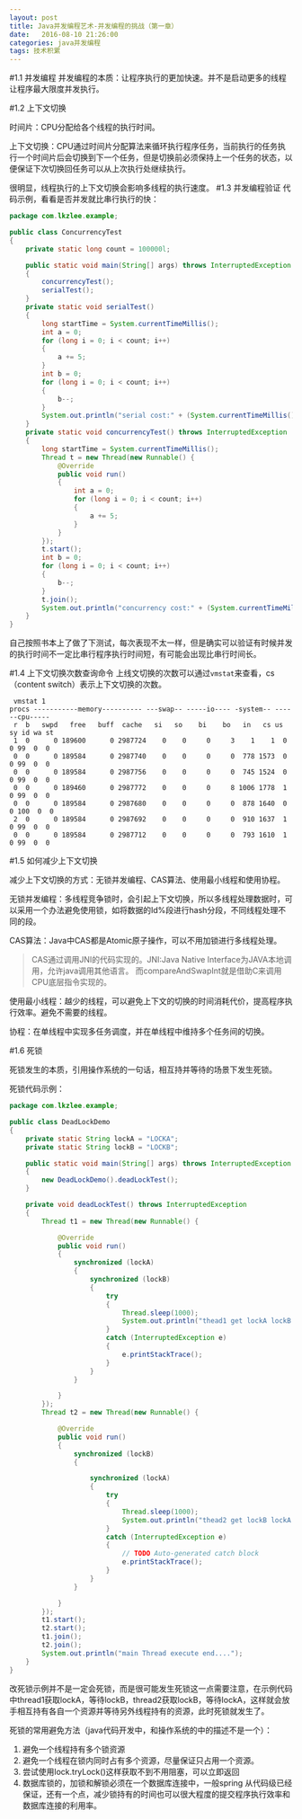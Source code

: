 ```yaml
---
layout: post
title: Java并发编程艺术-并发编程的挑战（第一章）
date:   2016-08-10 21:26:00
categories: java并发编程
tags: 技术积累
---
```

#1.1 并发编程
并发编程的本质：让程序执行的更加快速。并不是启动更多的线程让程序最大限度并发执行。

#1.2 上下文切换

时间片：CPU分配给各个线程的执行时间。

上下文切换：CPU通过时间片分配算法来循环执行程序任务，当前执行的任务执行一个时间片后会切换到下一个任务，但是切换前必须保持上一个任务的状态，以便保证下次切换回任务可以从上次执行处继续执行。

很明显，线程执行的上下文切换会影响多线程的执行速度。
#1.3 并发编程验证
代码示例，看看是否并发就比串行执行的快：

~~~java
package com.lkzlee.example;

public class ConcurrencyTest
{
	private static long count = 100000l;

	public static void main(String[] args) throws InterruptedException
	{
		concurrencyTest();
		serialTest();
	}
	private static void serialTest()
	{
		long startTime = System.currentTimeMillis();
		int a = 0;
		for (long i = 0; i < count; i++)
		{
			a += 5;
		}
		int b = 0;
		for (long i = 0; i < count; i++)
		{
			b--;
		}
		System.out.println("serial cost:" + (System.currentTimeMillis() - startTime) + " ms");
	}
	private static void concurrencyTest() throws InterruptedException
	{
		long startTime = System.currentTimeMillis();
		Thread t = new Thread(new Runnable() {
			@Override
			public void run()
			{
				int a = 0;
				for (long i = 0; i < count; i++)
				{
					a += 5;
				}
			}
		});
		t.start();
		int b = 0;
		for (long i = 0; i < count; i++)
		{
			b--;
		}
		t.join();
		System.out.println("concurrency cost:" + (System.currentTimeMillis() - startTime) + " ms");
	}
}

~~~

自己按照书本上了做了下测试，每次表现不太一样，但是确实可以验证有时候并发的执行时间不一定比串行程序执行时间短，有可能会出现比串行时间长。

#1.4 上下文切换次数查询命令
上线文切换的次数可以通过`vmstat`来查看，cs（content switch）表示上下文切换的次数。

~~~shell
 vmstat 1
procs -----------memory---------- ---swap-- -----io---- -system-- ------cpu-----
 r  b   swpd   free   buff  cache   si   so    bi    bo   in   cs us sy id wa st
 1  0      0 189600      0 2987724    0    0     0     3    1    1  0  0 99  0  0
 0  0      0 189584      0 2987740    0    0     0     0  778 1573  0  0 99  0  0
 0  0      0 189584      0 2987756    0    0     0     0  745 1524  0  0 99  0  0
 0  0      0 189460      0 2987772    0    0     0     8 1006 1778  1  0 99  0  0
 0  0      0 189584      0 2987680    0    0     0     0  878 1640  0  0 100  0  0
 2  0      0 189584      0 2987692    0    0     0     0  910 1637  1  0 99  0  0
 0  0      0 189584      0 2987712    0    0     0     0  793 1610  1  0 99  0  0

~~~
#1.5 如何减少上下文切换

减少上下文切换的方式：无锁并发编程、CAS算法、使用最小线程和使用协程。

无锁并发编程：多线程竞争锁时，会引起上下文切换，所以多线程处理数据时，可以采用一个办法避免使用锁，如将数据的Id%段进行hash分段，不同线程处理不同的段。

CAS算法：Java中CAS都是Atomic原子操作，可以不用加锁进行多线程处理。
> CAS通过调用JNI的代码实现的。JNI:Java Native Interface为JAVA本地调用，允许java调用其他语言。
而compareAndSwapInt就是借助C来调用CPU底层指令实现的。

使用最小线程：越少的线程，可以避免上下文的切换的时间消耗代价，提高程序执行效率。避免不需要的线程。

协程：在单线程中实现多任务调度，并在单线程中维持多个任务间的切换。

#1.6 死锁

死锁发生的本质，引用操作系统的一句话，相互持并等待的场景下发生死锁。

死锁代码示例：

~~~java
package com.lkzlee.example;

public class DeadLockDemo
{
	private static String lockA = "LOCKA";
	private static String lockB = "LOCKB";

	public static void main(String[] args) throws InterruptedException
	{
		new DeadLockDemo().deadLockTest();
	}

	private void deadLockTest() throws InterruptedException
	{
		Thread t1 = new Thread(new Runnable() {

			@Override
			public void run()
			{
				synchronized (lockA)
				{
					synchronized (lockB)
					{
						try
						{
							Thread.sleep(1000);
							System.out.println("thead1 get lockA lockB..... ");
						}
						catch (InterruptedException e)
						{
							e.printStackTrace();
						}
					}
				}

			}
		});
		Thread t2 = new Thread(new Runnable() {

			@Override
			public void run()
			{
				synchronized (lockB)
				{

					synchronized (lockA)
					{
						try
						{
							Thread.sleep(1000);
							System.out.println("thead2 get lockB lockA..... ");
						}
						catch (InterruptedException e)
						{
							// TODO Auto-generated catch block
							e.printStackTrace();
						}
					}
				}

			}
		});
		t1.start();
		t2.start();
		t1.join();
		t2.join();
		System.out.println("main Thread execute end....");
	}
}

~~~

改死锁示例并不是一定会死锁，而是很可能发生死锁这一点需要注意，在示例代码中thread1获取lockA，等待lockB，thread2获取lockB，等待lockA，这样就会放手相互持有各自一个资源并等待另外线程持有的资源，此时死锁就发生了。

死锁的常用避免方法（java代码开发中，和操作系统的中的描述不是一个）：

1. 避免一个线程持有多个锁资源
2. 避免一个线程在锁内同时占有多个资源，尽量保证只占用一个资源。
3. 尝试使用lock.tryLock()这样获取不到不用阻塞，可以立即返回
4. 数据库锁的，加锁和解锁必须在一个数据库连接中，一般spring 从代码级已经保证，还有一个点，减少锁持有的时间也可以很大程度的提交程序执行效率和数据库连接的利用率。